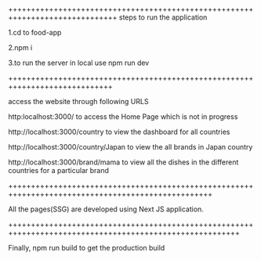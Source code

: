 
++++++++++++++++++++++++++++++++++++++++++++++++++++++++++++++++++++++++++++++
steps to run the application

1.cd to food-app

2.npm i

3.to run the server in local
 use npm run dev


+++++++++++++++++++++++++++++++++++++++++++++++++++++++++++++++++++++++++++++

access the website through following URLS

 http:localhost:3000/ to access the Home Page which is not in progress

http://localhost:3000/country to view the dashboard for all countries 

http://localhost:3000/country/Japan to view the all brands in Japan country

http://localhost:3000/brand/mama to view  all the dishes in the different countries for a particular brand


+++++++++++++++++++++++++++++++++++++++++++++++++++++++++++++++++++++++++++++++++++++++++++++++++++

All the pages(SSG) are developed using Next JS application.


+++++++++++++++++++++++++++++++++++++++++++++++++++++++++++++++++++++++++++++++++++++++++++++++++++++++++

Finally, 
npm run build to get the production build

